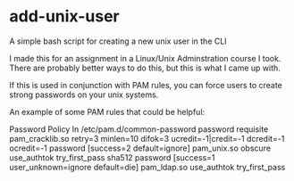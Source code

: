 # add-unix-user
A simple bash script for creating a new unix user in the CLI

I made this for an assignment in a Linux/Unix Adminstration course I took. There are probably better ways to do this, but this is what I came up with.

If this is used in conjunction with PAM rules, you can force users to create strong passwords on your unix systems.

An example of some PAM rules that could be helpful:

Password Policy In /etc/pam.d/common-password
password        requisite                       pam_cracklib.so retry=3 minlen=10 difok=3 ucredit=-1|credit=-1 dcredit=-1 ocredit=-1
password        [success=2 default=ignore]      pam_unix.so obscure use_authtok try_first_pass sha512
password        [success=1 user_unknown=ignore default=die]     pam_ldap.so use_authtok try_first_pass

